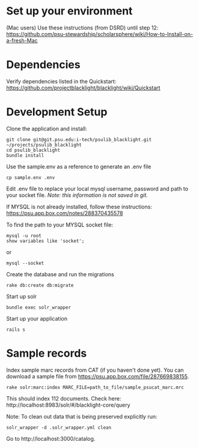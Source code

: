 # Set up your environment 
(Mac users) Use these instructions (from DSRD) until step 12: https://github.com/psu-stewardship/scholarsphere/wiki/How-to-Install-on-a-fresh-Mac

# Dependencies 
Verify dependencies listed in the Quickstart: https://github.com/projectblacklight/blacklight/wiki/Quickstart

# Development Setup
Clone the application and install:

``` 
git clone git@git.psu.edu:i-tech/psulib_blacklight.git ~/projects/psulib_blacklight
cd psulib_blacklight
bundle install
```

Use the sample.env as a reference to generate an .env file
```
cp sample.env .env
```
Edit .env file to replace your local mysql username, password and path to your socket file.
*Note: this information is not saved in git.*

If MYSQL is not already installed, follow these instructions: https://psu.app.box.com/notes/288370435578 

To find the path to your MYSQL socket file:

```
mysql -u root
show variables like 'socket';
```

or 

```
mysql --socket
```

Create the database and run the migrations
```
rake db:create db:migrate
```

Start up solr
```
bundle exec solr_wrapper
```

Start up your application
```
rails s
```

# Sample records
Index sample marc records from CAT (if you haven't done yet). You can download a sample file from https://psu.app.box.com/file/287669838155.
```
rake solr:marc:index MARC_FILE=path_to_file/sample_psucat_marc.mrc 
```
This should index 112 documents. Check here: http://localhost:8983/solr/#/blacklight-core/query

Note: To clean out data that is being preserved explicitly run:
```
solr_wrapper -d .solr_wrapper.yml clean
```

Go to http://localhost:3000/catalog.
